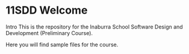 # 11SDD Welcome

Intro
This is the repository for the Inaburra School Software Design and Development (Preliminary Course).

Here you will find sample files for the course.
